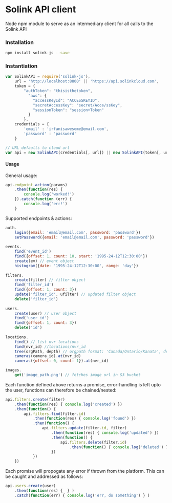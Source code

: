 # Solink API client
Node npm module to serve as an intermediary client for all calls to the Solink API

### Installation
```Bash
npm install solink-js --save
```

### Instantiation
```JavaScript
var SolinkAPI = require('solink-js'),
    url = 'http://localhost:8800' || 'https://api.solinkcloud.com',
    token = {
        "authToken": "thisisthetoken",
          "aws": {
            "accessKeyId": "ACCESSKEYID",
            "secretAccessKey": "secret/Acce/ssKey",
            "sessionToken": "session+Token"
          }
        },
    credentials = { 
    	'email' : 'irfanisawesome@email.com', 
    	'password' : 'password'
    }

// URL defaults to cloud url
var api = new SolinkAPI(credentials[, url]) || new SolinkAPI(token[, url])
```

#### Usage
General usage:

```JavaScript
api.endpoint.action(params)
    .then(function(res) {
        console.log('worked!')
    }).catch(function (err) {
        console.log('err!')
    }
```

Supported endpoints & actions:

```JavaScript
auth.
    login({email: 'email@email.com', password: 'password'})
    setPassword({email: 'email@email.com', password: 'password'})
   
events.
    find('event_id')
    find({offset: 1, count: 10, start: '1995-24-12T12:30:00'})
    create(ev) // event object
    histogram({date: '1995-24-12T12:30:00', range: 'day'})
    
filters.
    create(filter) // filter object
    find('filter_id')
    find({offset: 1, count: 3})
    update('filter_id', ufilter) // updated filter object
    delete('filter_id')
    
users.
    create(user) // user object
    find('user_id')
    find({offset: 1, count: 3})
    delete('id')
    
locations.
    find() // list nvr locations
    find(nvr_id) //locations/nvr_id
    tree(orgPath, depth) // orgpath format: 'Canada/Ontario/Kanata', depth: int
    cameras(camera_id).at(nvr_id)
    cameras({offset: 0, count: 1}).at(nvr_id)

images.
	get('image_path.png') // fetches image url in S3 bucket
```

Each function defined above returns a promise, error-handling is left upto the user, functions can therefore be chained/nested:

```JavaScript
api.filters.create(filter)
	.then(function(res) { console.log('created') })
	.then(function() {
		api.filters.find(filter.id)
			.then(function(res) { console.log('found') })
			.then(function() {
				api.filters.update(filter.id, filter)
					.then(function(res) { console.log('updated') })
					.then(function() {
						api.filters.delete(filter.id)
							.then(function() { console.log('deleted') })
					})
			})
	})
```

Each promise will propogate any error if thrown from the platform. This can be caught and addressed as follows:

```JavaScript
api.users.create(user)
    .then(function(res) {  } )
    .catch(function(err) { console.log('err, do something') } )
